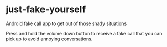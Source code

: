 # just-fake-yourself
Android fake call app to get out of those shady situations

Press and hold the volume down button to receive a fake call that you can pick up to avoid annoying conversations. 
